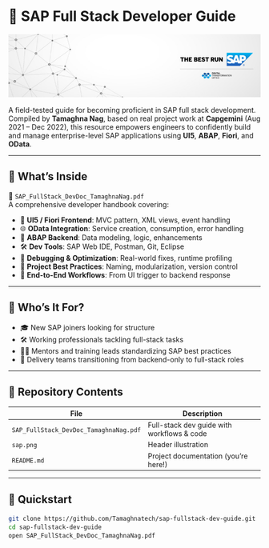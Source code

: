 # 🚀 SAP Full Stack Developer Guide

![SAP Banner](sap.png)

A field-tested guide for becoming proficient in SAP full stack development. Compiled by **Tamaghna Nag**, based on real project work at **Capgemini** (Aug 2021 – Dec 2022), this resource empowers engineers to confidently build and manage enterprise-level SAP applications using **UI5**, **ABAP**, **Fiori**, and **OData**.

---

## 📘 What’s Inside

📄 `SAP_FullStack_DevDoc_TamaghnaNag.pdf`  
A comprehensive developer handbook covering:

- 🧩 **UI5 / Fiori Frontend**: MVC pattern, XML views, event handling  
- 🌐 **OData Integration**: Service creation, consumption, error handling  
- 🔧 **ABAP Backend**: Data modeling, logic, enhancements  
- 🛠 **Dev Tools**: SAP Web IDE, Postman, Git, Eclipse  
- 🧪 **Debugging & Optimization**: Real-world fixes, runtime profiling  
- 🚀 **Project Best Practices**: Naming, modularization, version control  
- 🔄 **End-to-End Workflows**: From UI trigger to backend response  

---

## 🎯 Who’s It For?

- 🎓 New SAP joiners looking for structure  
- 🛠 Working professionals tackling full-stack tasks  
- 🧑‍🏫 Mentors and training leads standardizing SAP best practices  
- 🏢 Delivery teams transitioning from backend-only to full-stack roles  

---

## 📁 Repository Contents

| File                                    | Description                                 |
|-----------------------------------------|---------------------------------------------|
| `SAP_FullStack_DevDoc_TamaghnaNag.pdf` | Full-stack dev guide with workflows & code  |
| `sap.png`                              | Header illustration                         |
| `README.md`                            | Project documentation (you’re here!)        |

---

## 🧰 Quickstart

```bash
git clone https://github.com/Tamaghnatech/sap-fullstack-dev-guide.git
cd sap-fullstack-dev-guide
open SAP_FullStack_DevDoc_TamaghnaNag.pdf
